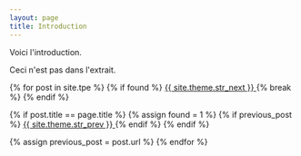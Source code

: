 ```yaml
---
layout: page
title: Introduction
---
```

Voici l'introduction.
<!--more-->
Ceci n'est pas dans l'extrait.

<div class="buttons">
{% for post in site.tpe %}
  {% if found %}
    <a href="{{ post.url | prepend: site.url | replace: '//', '/' }}" class="button" >
      {{ site.theme.str_next }} 
      <i class="fa fa-chevron-right"></i>
    </a>
	{% break %}
  {% endif %}

  {% if post.title == page.title %}
    {% assign found = 1 %}
    {% if previous_post %}
      <a href="{{ previous_post | prepend: site.url | replace: '//', '/' }}" class="button" >
        <i class="fa fa-chevron-left"></i> 
        {{ site.theme.str_prev }}
      </a>
    {% endif %}
  {% endif %}
	
  {% assign previous_post = post.url %}
{% endfor %}
</div>


